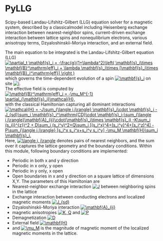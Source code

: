 # PyLLG

Scipy-based Landau-Lifshitz-Gilbert (LLG) equation solver for a magnetic system, described by a classicalmodel including Heisenberg exchange interaction between nearest-neighbor spins, current-driven exchange interaction between lattice spins and nonequilibrium electrons, various anisotropy terms, Dzyaloshinskii-Moriya interaction, and an external field. 

The main equation to be integrated is the Landau-Lifshitz-Gilbert equation (LLG)  
<a href="https://www.codecogs.com/eqnedit.php?latex=\partial_t&space;\mathbf{s}_i&space;=&space;-\frac{g}{1&plus;\lambda^2}\left(&space;\mathbf{s}_i\times&space;\mathbf{B}^\mathrm{eff}_i&space;&plus;&space;\lambda&space;\mathbf{s}_i\times&space;[\mathbf{s}_i\times&space;\mathbf{B}_i^\mathrm{eff}]&space;\right&space;)" target="_blank"><img src="https://latex.codecogs.com/gif.latex?\partial_t&space;\mathbf{s}_i&space;=&space;-\frac{g}{1&plus;\lambda^2}\left(&space;\mathbf{s}_i\times&space;\mathbf{B}^\mathrm{eff}_i&space;&plus;&space;\lambda&space;\mathbf{s}_i\times&space;[\mathbf{s}_i\times&space;\mathbf{B}_i^\mathrm{eff}]&space;\right&space;)" title="\partial_t \mathbf{s}_i = -\frac{g}{1+\lambda^2}\left( \mathbf{s}_i\times \mathbf{B}^\mathrm{eff}_i + \lambda \mathbf{s}_i\times [\mathbf{s}_i\times \mathbf{B}_i^\mathrm{eff}] \right )" /></a>  
which governs the time-dependent evolution of a spin <a href="https://www.codecogs.com/eqnedit.php?latex=\mathbf{s}_i" target="_blank"><img src="https://latex.codecogs.com/gif.latex?\mathbf{s}_i" title="\mathbf{s}_i" /></a> on site <a href="https://www.codecogs.com/eqnedit.php?latex=i" target="_blank"><img src="https://latex.codecogs.com/gif.latex?i" title="i" /></a>.  
The effective field is computed by  
<a href="https://www.codecogs.com/eqnedit.php?latex=\mathbf{B}^\mathrm{eff}_i&space;=&space;-\mu_M^{-1}&space;\partial_{\mathbf{s}_i}\mathcal{H}" target="_blank"><img src="https://latex.codecogs.com/gif.latex?\mathbf{B}^\mathrm{eff}_i&space;=&space;-\mu_M^{-1}&space;\partial_{\mathbf{s}_i}\mathcal{H}" title="\mathbf{B}^\mathrm{eff}_i = -\mu_M^{-1} \partial_{\mathbf{s}_i}\mathcal{H}," /></a>  
with the classical Hamiltonian capturing all dominant interactions  
<a href="https://www.codecogs.com/eqnedit.php?latex=\mathcal{H}&space;=&space;-J\sum_{\langle&space;i,j\rangle}&space;\mathbf{s}_i\cdot&space;\mathbf{s}_j&space;-&space;J_{sd}\sum_i&space;\mathbf{s}_i^\mathrm{CD}\cdot&space;\mathbf{s}_i-\sum_{\langle&space;i,j\rangle}\mathbf{A}_{ij}\cdot(\mathbf{s}_i\times&space;\mathbf{s}_j)&space;-K\sum_i&space;(s_{i}^{z})^2&space;&plus;&space;D\sum_i&space;(s_i^y)^2&plus;Q\sum_i&space;[(s_i^x)^4&plus;(s_i^y)^4&plus;(s_i^z)^4]&space;-&space;P\sum_{\langle&space;i,j\rangle}&space;[s_i^x&space;s_j^x&plus;s_i^y&space;s_j^y]&space;-\mu_M&space;\mathbf{H}\sum_i&space;\mathbf{s}_i" target="_blank"><img src="https://latex.codecogs.com/gif.latex?\mathcal{H}&space;=&space;-J\sum_{\langle&space;i,j\rangle}&space;\mathbf{s}_i\cdot&space;\mathbf{s}_j&space;-&space;J_{sd}\sum_i&space;\mathbf{s}_i^\mathrm{CD}\cdot&space;\mathbf{s}_i-\sum_{\langle&space;i,j\rangle}\mathbf{A}_{ij}\cdot(\mathbf{s}_i\times&space;\mathbf{s}_j)&space;-K\sum_i&space;(s_{i}^{z})^2&space;&plus;&space;D\sum_i&space;(s_i^y)^2&plus;Q\sum_i&space;[(s_i^x)^4&plus;(s_i^y)^4&plus;(s_i^z)^4]&space;-&space;P\sum_{\langle&space;i,j\rangle}&space;[s_i^x&space;s_j^x&plus;s_i^y&space;s_j^y]&space;-\mu_M&space;\mathbf{H}\sum_i&space;\mathbf{s}_i" title="\mathcal{H} = -J\sum_{\langle i,j\rangle} \mathbf{s}_i\cdot \mathbf{s}_j - J_{sd}\sum_i \mathbf{s}_i^\mathrm{CD}\cdot \mathbf{s}_i-\sum_{\langle i,j\rangle}\mathbf{A}_{ij}\cdot(\mathbf{s}_i\times \mathbf{s}_j) -K\sum_i (s_{i}^{z})^2 + D\sum_i (s_i^y)^2+Q\sum_i [(s_i^x)^4+(s_i^y)^4+(s_i^z)^4] - P\sum_{\langle i,j\rangle} [s_i^x s_j^x+s_i^y s_j^y] -\mu_M \mathbf{H}\sum_i \mathbf{s}_i." /></a>  
Here, <a href="https://www.codecogs.com/eqnedit.php?latex=\langle&space;i,&space;j\rangle" target="_blank"><img src="https://latex.codecogs.com/gif.latex?\langle&space;i,&space;j\rangle" title="\langle i, j\rangle" /></a> denotes pairs of nearest neighbors, and the sum over it captures the lattice geometry and the boundary conditions. Within this module, following boundary conditions are implemented: 
- Periodic in both x and y direction
- Periodic in x only, y open
- Periodic in y only, x open
- Open boundaries in x and y direction
on a square lattice of dimensions X,Y.
The parameters of this Hamiltonian are
- Nearest-neighbor exchange interaction <a href="https://www.codecogs.com/eqnedit.php?latex=J" target="_blank"><img src="https://latex.codecogs.com/gif.latex?J" title="J" /></a> between neighboring spins in the lattice
- Exchange interaction between conducting electrons and localized magnetic moments <a href="https://www.codecogs.com/eqnedit.php?latex=J_{sd}" target="_blank"><img src="https://latex.codecogs.com/gif.latex?J_{sd}" title="J_{sd}" /></a>
- Dzyaloshinskii-Moriya interaction <a href="https://www.codecogs.com/eqnedit.php?latex=\mathbf{A}_{ij}" target="_blank"><img src="https://latex.codecogs.com/gif.latex?\mathbf{A}_{ij}" title="\mathbf{A}_{ij}" /></a>
- magnetic anisotropies <a href="https://www.codecogs.com/eqnedit.php?latex=K,&space;Q" target="_blank"><img src="https://latex.codecogs.com/gif.latex?K,&space;Q" title="K, Q" /></a> and <a href="https://www.codecogs.com/eqnedit.php?latex=P" target="_blank"><img src="https://latex.codecogs.com/gif.latex?P" title="P" /></a>
- Demagnetization <a href="https://www.codecogs.com/eqnedit.php?latex=D" target="_blank"><img src="https://latex.codecogs.com/gif.latex?D" title="D" /></a>
- External field <a href="https://www.codecogs.com/eqnedit.php?latex=\mathbf{H}" target="_blank"><img src="https://latex.codecogs.com/gif.latex?\mathbf{H}" title="\mathbf{H}" /></a>
- and <a href="https://www.codecogs.com/eqnedit.php?latex=\mu_M" target="_blank"><img src="https://latex.codecogs.com/gif.latex?\mu_M" title="\mu_M" /></a> is the magnitude of magnetic moment of the localized magnetic moments in the lattice.



 
